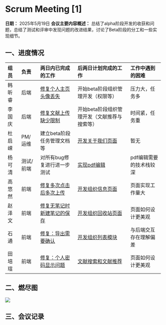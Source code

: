 # Scrum Meeting [1]
**日期：** 2025年5月19日
**会议主要内容概述：** 总结了alpha阶段开发的收获和问题，总结了测试和评审中发现问题的改进结果，讨论了Beta阶段的分工和一些实现细节。
## 一、进度情况
|组员|负责|两日内已完成的工作|后两日计划完成的工作|工作中遇到的困难|
|:----|:----|:----|:----|:----|
|韩昕睿|后端|[修复个人主页头像丢失](https://github.com/BUAA-SE-coders007/JieNote_backend/issues/63)|开始beta阶段组织管理开发（权限等）|压力大，任务多|
|李国庆|后端|[修复文献上传缺少限制](https://github.com/BUAA-SE-coders007/JieNote_backend/issues/67)|开始beta阶段组织管理开发（文献推荐与搜索等）|时间紧，任务重|
|杜启嵘|PM/运维|建立beta阶段任务管理文档等|[开发关于我们页面](https://github.com/BUAA-SE-coders007/JieNote_frontend/issues/100)|暂无|
|杨可清|测试/前端|对所有bug修复进行进一步测试|[实现pdf编辑](https://github.com/BUAA-SE-coders007/JieNote_frontend/issues/85)|pdf编辑需要的技术栈较深|
|高悠然|前端|[修复多次点击后多次上传](https://github.com/BUAA-SE-coders007/JieNote_frontend/issues/65)|[开发组织信息页面](https://github.com/BUAA-SE-coders007/JieNote_frontend/issues/88)|页面实现工作量大|
|赵泽文|前端|[修复无笔记时新建笔记的保存](https://github.com/BUAA-SE-coders007/JieNote_frontend/issues/76)|[开发组织回收站页面](https://github.com/BUAA-SE-coders007/JieNote_frontend/issues/84)|页面如何设计更美观|
|石通|前端|[修复：导出需要确认](https://github.com/BUAA-SE-coders007/JieNote_frontend/issues/68)|[开发组织列表模块](https://github.com/BUAA-SE-coders007/JieNote_frontend/issues/92)|与后端交互存在理解偏差|
|田培瑄|前端|[修复：个人密码显示问题](https://github.com/BUAA-SE-coders007/JieNote_frontend/issues/62)|[文献搜索和文献推荐](https://github.com/BUAA-SE-coders007/JieNote_frontend/issues/92)|页面如何设计更美观|
## 二、燃尽图
<img src = "燃尽图.png">

## 三、会议记录
